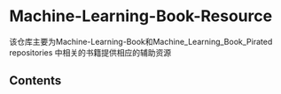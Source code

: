 # Machine-Learning-Book-Resource #
    
该仓库主要为Machine-Learning-Book和Machine_Learning_Book_Pirated repositories 中相关的书籍提供相应的辅助资源

## Contents ##